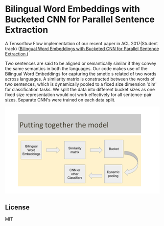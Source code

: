 # Bilingual Word Embeddings with Bucketed CNN for Parallel Sentence Extraction

A Tensorflow Flow implementation of our recent paper in ACL 2017(Student track) ([Bilingual Word Embeddings with Bucketed CNN for Parallel Sentence Extraction.](http://www.aclweb.org/anthology/P17-3003))

Two sentences are said to be aligned or semantically similar if they convey the same semantics in both the languages. Our code makes use of the Bilingual Word Embeddings for capturing the smetic s related of two words across languages.
A similarity matrix is constructed between the words of two sentences, which is dynamically pooled to a fixed size dimension 'dim' for classification tasks.
We split the data into different bucket sizes as one fixed size representation would not work effectively for all sentence-pair sizes. Separate CNN's were trained on each data split.

![Model Overview](assets/Model.png)




## License

MIT

